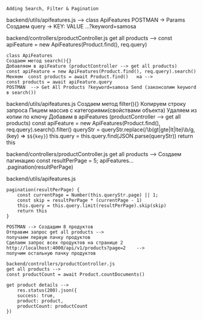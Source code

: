 `Adding Search, Filter & Pagination`

backend/utils/apifeatures.js    --> class ApiFeatures
    POSTMAN -> Params
    Создаем query -> KEY: VALUE 
                ...?keyword=samosa

backend/controllers/productController.js
    get all products -->
    const apiFeature = new ApiFeatures(Product.find(), req.query)

    class ApiFeatures
    Создаем метод search(){}
    Добавляем в apiFeature (productController --> get all products)
    const apiFeature = new ApiFeatures(Product.find(), req.query).search()
    Меняем  const products = await Product.find()   на -->
    const products = await apiFeature.query
    POSTMAN  --> Get All Products ?keyword=samosa Send (законсолим keyword в search())

backend/utils/apifeatures.js 
    Создаем метод filter(){}
    Копируем строку запроса
    Пишем массив с категориями(свойствами объекта) 
    Удаляем из копии по ключу 
    Добавим в apiFeatures (productController --> get all products)
    const apiFeature = new ApiFeatures(Product.find(), req.query).search().filter()
    queryStr = queryStr.replace(/\b(gt|gte|lt|lte)\b/g, (key) => `$${key}`)
    this.query = this.query.find(JSON.parse(queryStr))
    return this

backend/controllers/productController.js
    get all products -->
    Создаем пагинацию
    const resultPerPage = 5;
    apiFeatures... .pagination(resultPerPage)

backend/utils/apifeatures.js 

    pagination(resultPerPage) {
        const currentPage = Number(this.queryStr.page) || 1; 
        const skip = resultPerPage * (currentPage - 1)
        this.query = this.query.limit(resultPerPage).skip(skip)
        return this
    }

    POSTMAN --> Создадим 8 продуктов
    Отправим запрос get all products -->
    получаем первую пачку продуктов
    Сделаем запрос всех продуктов на странице 2
    http://localhost:4000/api/v1/products?page=2    -->
    получим остальную пачку продуктов
    
    backend/controllers/productController.js
    get all products -->
    const productCount = await Product.countDocuments()

    get product details -->
        res.status(200).json({
        success: true,
        product: product,
        productCount: productCount
    })
